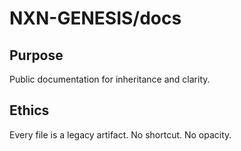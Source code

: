 # NXN-GENESIS/docs

## Purpose
Public documentation for inheritance and clarity.

## Ethics
Every file is a legacy artifact. No shortcut. No opacity.
